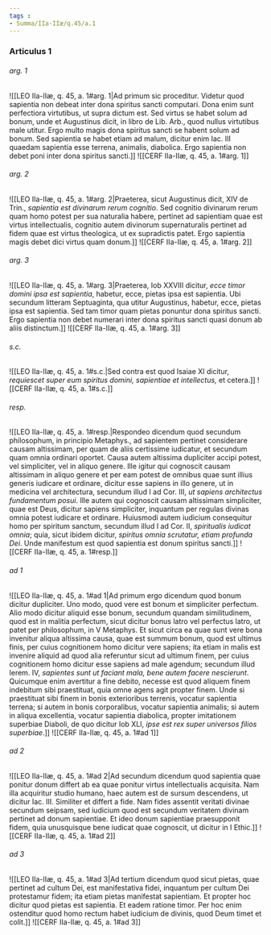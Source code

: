```yaml
---
tags : 
- Summa/IIa-IIæ/q.45/a.1
---
```


### Articulus 1

###### arg. 1
![[LEO IIa-IIæ, q. 45, a. 1#arg. 1|Ad primum sic proceditur. Videtur quod sapientia non debeat inter dona spiritus sancti computari. Dona enim sunt perfectiora virtutibus, ut supra dictum est. Sed virtus se habet solum ad bonum, unde et Augustinus dicit, in libro de Lib. Arb., quod nullus virtutibus male utitur. Ergo multo magis dona spiritus sancti se habent solum ad bonum. Sed sapientia se habet etiam ad malum, dicitur enim Iac. III quaedam sapientia esse terrena, animalis, diabolica. Ergo sapientia non debet poni inter dona spiritus sancti.]]
![[CERF IIa-IIæ, q. 45, a. 1#arg. 1]]

###### arg. 2
![[LEO IIa-IIæ, q. 45, a. 1#arg. 2|Praeterea, sicut Augustinus dicit, XIV de Trin., *sapientia est divinarum rerum cognitio*. Sed cognitio divinarum rerum quam homo potest per sua naturalia habere, pertinet ad sapientiam quae est virtus intellectualis, cognitio autem divinorum supernaturalis pertinet ad fidem quae est virtus theologica, ut ex supradictis patet. Ergo sapientia magis debet dici virtus quam donum.]]
![[CERF IIa-IIæ, q. 45, a. 1#arg. 2]]

###### arg. 3
![[LEO IIa-IIæ, q. 45, a. 1#arg. 3|Praeterea, Iob XXVIII dicitur, *ecce timor domini ipsa est sapientia*, habetur, ecce, pietas ipsa est sapientia. Ubi secundum litteram Septuaginta, qua utitur Augustinus, habetur, ecce, pietas ipsa est sapientia. Sed tam timor quam pietas ponuntur dona spiritus sancti. Ergo sapientia non debet numerari inter dona spiritus sancti quasi donum ab aliis distinctum.]]
![[CERF IIa-IIæ, q. 45, a. 1#arg. 3]]

###### s.c.
![[LEO IIa-IIæ, q. 45, a. 1#s.c.|Sed contra est quod Isaiae XI dicitur, *requiescet super eum spiritus domini, sapientiae et intellectus,* et cetera.]]
![[CERF IIa-IIæ, q. 45, a. 1#s.c.]]

###### resp.
![[LEO IIa-IIæ, q. 45, a. 1#resp.|Respondeo dicendum quod secundum philosophum, in principio Metaphys., ad sapientem pertinet considerare causam altissimam, per quam de aliis certissime iudicatur, et secundum quam omnia ordinari oportet. Causa autem altissima dupliciter accipi potest, vel simpliciter, vel in aliquo genere. Ille igitur qui cognoscit causam altissimam in aliquo genere et per eam potest de omnibus quae sunt illius generis iudicare et ordinare, dicitur esse sapiens in illo genere, ut in medicina vel architectura, secundum illud I ad Cor. III, *ut sapiens architectus fundamentum posui*. Ille autem qui cognoscit causam altissimam simpliciter, quae est Deus, dicitur sapiens simpliciter, inquantum per regulas divinas omnia potest iudicare et ordinare. Huiusmodi autem iudicium consequitur homo per spiritum sanctum, secundum illud I ad Cor. II, *spiritualis iudicat omnia*; quia, sicut ibidem dicitur, *spiritus omnia scrutatur, etiam profunda Dei*. Unde manifestum est quod sapientia est donum spiritus sancti.]]
![[CERF IIa-IIæ, q. 45, a. 1#resp.]]

###### ad 1
![[LEO IIa-IIæ, q. 45, a. 1#ad 1|Ad primum ergo dicendum quod bonum dicitur dupliciter. Uno modo, quod vere est bonum et simpliciter perfectum. Alio modo dicitur aliquid esse bonum, secundum quandam similitudinem, quod est in malitia perfectum, sicut dicitur bonus latro vel perfectus latro, ut patet per philosophum, in V Metaphys. Et sicut circa ea quae sunt vere bona invenitur aliqua altissima causa, quae est summum bonum, quod est ultimus finis, per cuius cognitionem homo dicitur vere sapiens; ita etiam in malis est invenire aliquid ad quod alia referuntur sicut ad ultimum finem, per cuius cognitionem homo dicitur esse sapiens ad male agendum; secundum illud Ierem. IV, *sapientes sunt ut faciant mala, bene autem facere nescierunt*. Quicumque enim avertitur a fine debito, necesse est quod aliquem finem indebitum sibi praestituat, quia omne agens agit propter finem. Unde si praestituat sibi finem in bonis exterioribus terrenis, vocatur sapientia terrena; si autem in bonis corporalibus, vocatur sapientia animalis; si autem in aliqua excellentia, vocatur sapientia diabolica, propter imitationem superbiae Diaboli, de quo dicitur Iob XLI, *ipse est rex super universos filios superbiae*.]]
![[CERF IIa-IIæ, q. 45, a. 1#ad 1]]

###### ad 2
![[LEO IIa-IIæ, q. 45, a. 1#ad 2|Ad secundum dicendum quod sapientia quae ponitur donum differt ab ea quae ponitur virtus intellectualis acquisita. Nam illa acquiritur studio humano, haec autem est de sursum descendens, ut dicitur Iac. III. Similiter et differt a fide. Nam fides assentit veritati divinae secundum seipsam, sed iudicium quod est secundum veritatem divinam pertinet ad donum sapientiae. Et ideo donum sapientiae praesupponit fidem, quia unusquisque bene iudicat quae cognoscit, ut dicitur in I Ethic.]]
![[CERF IIa-IIæ, q. 45, a. 1#ad 2]]

###### ad 3
![[LEO IIa-IIæ, q. 45, a. 1#ad 3|Ad tertium dicendum quod sicut pietas, quae pertinet ad cultum Dei, est manifestativa fidei, inquantum per cultum Dei protestamur fidem; ita etiam pietas manifestat sapientiam. Et propter hoc dicitur quod pietas est sapientia. Et eadem ratione timor. Per hoc enim ostenditur quod homo rectum habet iudicium de divinis, quod Deum timet et colit.]]
![[CERF IIa-IIæ, q. 45, a. 1#ad 3]]

